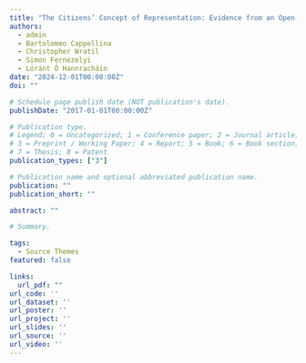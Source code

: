```yaml
---
title: "The Citizens’ Concept of Representation: Evidence from an Open-Ended Questions Survey"
authors: 
  - admin
  - Bartolomeo Cappellina
  - Christopher Wratil
  - Simon Fernezelyi
  - Lóránt Ó Hannracháin
date: "2024-12-01T00:00:00Z"
doi: ""

# Schedule page publish date (NOT publication's date).
publishDate: "2017-01-01T00:00:00Z"

# Publication type.
# Legend: 0 = Uncategorized; 1 = Conference paper; 2 = Journal article;
# 3 = Preprint / Working Paper; 4 = Report; 5 = Book; 6 = Book section;
# 7 = Thesis; 8 = Patent
publication_types: ["3"]

# Publication name and optional abbreviated publication name.
publication: ""
publication_short: ""

abstract: ""

# Summary.

tags:
  - Source Themes
featured: false

links:
  url_pdf: ""
url_code: ''
url_dataset: ''
url_poster: ''
url_project: ''
url_slides: ''
url_source: ''
url_video: ''
---
```

  
